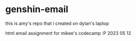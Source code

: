 # genshin-email
this is amy's repo that i created on dylan's laptop

html email assignment for mikee's codecamp :P
2023 05 12

